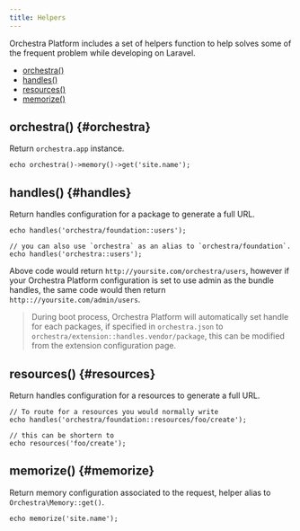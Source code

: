```yaml
---
title: Helpers
---
```


Orchestra Platform includes a set of helpers function to help solves some of the frequent problem while developing on Laravel.

* [orchestra()](#orchestra)
* [handles()](#handles)
* [resources()](#resources)
* [memorize()](#memorize)

## orchestra() {#orchestra}

Return `orchestra.app` instance.

	echo orchestra()->memory()->get('site.name');

## handles() {#handles}

Return handles configuration for a package to generate a full URL.

	echo handles('orchestra/foundation::users');

	// you can also use `orchestra` as an alias to `orchestra/foundation`.
	echo handles('orchestra::users');


Above code would return `http://yoursite.com/orchestra/users`, however if your Orchestra Platform configuration is set to use admin as the bundle handles, the same code would then return `http:://yoursite.com/admin/users`.

> During boot process, Orchestra Platform will automatically set handle for each packages, if specified in `orchestra.json` to `orchestra/extension::handles.vendor/package`, this can be modified from the extension configuration page.

## resources() {#resources}

Return handles configuration for a resources to generate a full URL.

	// To route for a resources you would normally write
	echo handles('orchestra/foundation::resources/foo/create');

	// this can be shortern to
	echo resources('foo/create');

## memorize() {#memorize}

Return memory configuration associated to the request, helper alias to `Orchestra\Memory::get()`.

	echo memorize('site.name');

